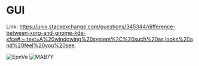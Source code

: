 # GUI
Link: https://unix.stackexchange.com/questions/345344/difference-between-xorg-and-gnome-kde-xfce#:~:text=A%20windowing%20system%2C%20such%20as,looks%20and%20feel%20you%20see.

![EpnVe](https://github.com/sapandang/cheat-sheet/assets/17844712/9776ccc9-3e2d-4a15-a047-6d95826dce9a)
![MAB7Y](https://github.com/sapandang/cheat-sheet/assets/17844712/62648650-baa1-4468-8dc4-4831638235fc)
